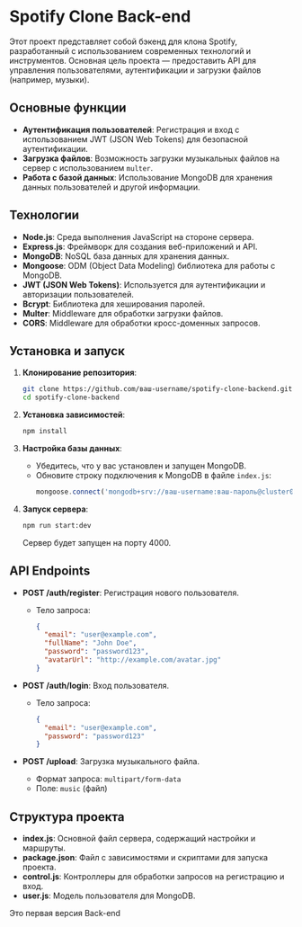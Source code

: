 # Spotify Clone Back-end

Этот проект представляет собой бэкенд для клона Spotify, разработанный с использованием современных технологий и инструментов. Основная цель проекта — предоставить API для управления пользователями, аутентификации и загрузки файлов (например, музыки).

## Основные функции

- **Аутентификация пользователей**: Регистрация и вход с использованием JWT (JSON Web Tokens) для безопасной аутентификации.
- **Загрузка файлов**: Возможность загрузки музыкальных файлов на сервер с использованием `multer`.
- **Работа с базой данных**: Использование MongoDB для хранения данных пользователей и другой информации.

## Технологии

- **Node.js**: Среда выполнения JavaScript на стороне сервера.
- **Express.js**: Фреймворк для создания веб-приложений и API.
- **MongoDB**: NoSQL база данных для хранения данных.
- **Mongoose**: ODM (Object Data Modeling) библиотека для работы с MongoDB.
- **JWT (JSON Web Tokens)**: Используется для аутентификации и авторизации пользователей.
- **Bcrypt**: Библиотека для хеширования паролей.
- **Multer**: Middleware для обработки загрузки файлов.
- **CORS**: Middleware для обработки кросс-доменных запросов.

## Установка и запуск

1. **Клонирование репозитория**:
   ```bash
   git clone https://github.com/ваш-username/spotify-clone-backend.git
   cd spotify-clone-backend
   ```

2. **Установка зависимостей**:
   ```bash
   npm install
   ```

3. **Настройка базы данных**:
   - Убедитесь, что у вас установлен и запущен MongoDB.
   - Обновите строку подключения к MongoDB в файле `index.js`:
     ```javascript
     mongoose.connect('mongodb+srv://ваш-username:ваш-пароль@cluster0.rmyvs.mongodb.net/ваша-база-данных?retryWrites=true&w=majority&appName=Cluster0');
     ```

4. **Запуск сервера**:
   ```bash
   npm run start:dev
   ```
   Сервер будет запущен на порту 4000.

## API Endpoints

- **POST /auth/register**: Регистрация нового пользователя.
  - Тело запроса:
    ```json
    {
      "email": "user@example.com",
      "fullName": "John Doe",
      "password": "password123",
      "avatarUrl": "http://example.com/avatar.jpg"
    }
    ```

- **POST /auth/login**: Вход пользователя.
  - Тело запроса:
    ```json
    {
      "email": "user@example.com",
      "password": "password123"
    }
    ```

- **POST /upload**: Загрузка музыкального файла.
  - Формат запроса: `multipart/form-data`
  - Поле: `music` (файл)

## Структура проекта

- **index.js**: Основной файл сервера, содержащий настройки и маршруты.
- **package.json**: Файл с зависимостями и скриптами для запуска проекта.
- **control.js**: Контроллеры для обработки запросов на регистрацию и вход.
- **user.js**: Модель пользователя для MongoDB.



Это первая версия Back-end 
